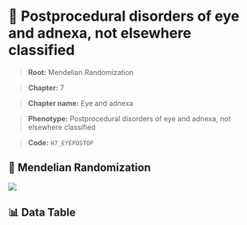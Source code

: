# 🧪 Postprocedural disorders of eye and adnexa, not elsewhere classified

> **Root:** Mendelian Randomization

> **Chapter:** 7  

> **Chapter name:** Eye and adnexa

> **Phenotype:** Postprocedural disorders of eye and adnexa, not elsewhere classified  

> **Code:** `H7_EYEPOSTOP`

## 🧬 Mendelian Randomization  

<img src="/MR/Figures/Forward/H7_EYEPOSTOP.png"/>

## 📊 Data Table

<CsvTableMRF src="/MR_Data/Forward/H7_EYEPOSTOP.csv"/>
